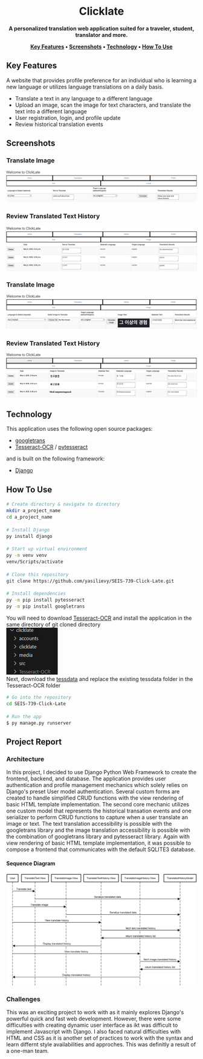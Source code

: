 
<h1 align="center">
  <br>
  Clicklate
  <br>
</h1>

<h4 align="center">A personalized translation web application suited for a traveler, student, translator and more.



<p align="center">
  <a href="#key-features">Key Features</a> •
  <a href="#screenshots">Screenshots</a> •
  <a href="#technology">Technology</a> •
  <a href="#how-to-use">How To Use</a> 
</p>

## Key Features

A website that provides profile preference for an individual who is learning a new language or utilizes language translations on a daily basis.

* Translate a text in any language to a different language
* Upload an image, scan the image for text characters, and translate the text into a different language 
* User registration, login, and profile update
* Review historical translation events

## Screenshots

### Translate Image
<img src='src/readme_examples/readme_ex_translate_text.png'>

### Review Translated Text History
<img src='src/readme_examples/readme_ex_translate_text_history.png'>

### Translate Image
<img src='src/readme_examples/readme_ex_translate_image.png'>

### Review Translated Text History
<img src='src/readme_examples/readme_ex_translate_image_history.png'>


## Technology

This application uses the following open source packages:

- [googletrans](https://pypi.org/project/googletrans/)
- [Tesseract-OCR](https://tesseract-ocr.github.io/tessdoc/Home.html) / [pytesseract](https://pypi.org/project/pytesseract/)

and is built on the following framework:
- [Django](https://www.djangoproject.com/)

## How To Use

```bash
# Create directory & navigate to directory
mkdir a_project_name
cd a_project_name

# Install Django
py install django

# Start up virtual environment
py -m venv venv
venv/Scripts/activate

# Clone this repository
git clone https://github.com/yasilievy/SEIS-739-Click-Late.git

# Install dependencies
py -m pip install pytesseract
py -m pip install googletrans
```

You will need to download [Tesseract-OCR](https://github.com/tesseract-ocr/tesseract/releases/download/5.5.0/tesseract-ocr-w64-setup-5.5.0.20241111.exe) and install the application in the same directory of git cloned directory <br>
![alt text](image.png) <br>
Next, download the [tessdata](https://github.com/tesseract-ocr/tessdata) and replace the existing tessdata folder in the Tesseract-OCR folder


```bash
# Go into the repository
cd SEIS-739-Click-Late

# Run the app
$ py manage.py runserver
```

## Project Report

### Architecture
In this project, I decided to use Django Python Web Framework to create the frontend, backend, and database.
The application provides user authentication and profile management mechanics which solely relies on Django's preset User model authentication.
Several custom forms are created to handle simplified CRUD functions with the view rendering of basic HTML template implementation.
The second core mechanic utilizes one custom model that represents the historical transation events and one serializer to perform CRUD functions to capture when a user translate an image or text.
The text translation accessibility is possible with the googletrans library and the image translation accessibility is possible with the combination of googletrans library and pytesseract library.
Again with view rendering of basic HTML template implementation, it was possible to compose a frontend that communicates with the default SQLITE3 database.

#### Sequence Diagram
<img src='src/readme_examples/clicklate_sequence_diagram.png'>

### Challenges
This was an exciting project to work with as it mainly explores Django's powerful quick and fast web development. However, there were some difficulties with creating dynamic user interface as ikt was difficult to implement Javascript with Django. I also faced natural difficulties with HTML and CSS as it is another set of practices to work with the syntax and learn differnt style availabilities and approches. This was definitly a result of a one-man team. 
